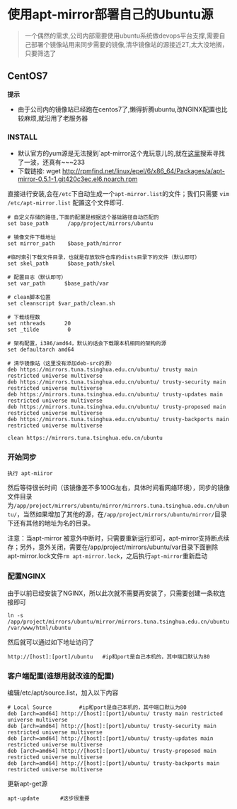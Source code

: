 # 使用apt-mirror部署自己的Ubuntu源 

> 一个偶然的需求,公司内部需要使用ubuntu系统做devops平台支撑,需要自己部署个镜像站用来同步需要的镜像,清华镜像站的源接近2T,太大没地搁，只要筛选了

## CentOS7

**提示**
 
*  由于公司内的镜像站已经跑在centos7了,懒得折腾ubuntu,改NGINX配置也比较麻烦,就沿用了老服务器

### INSTALL

* 默认官方的yum源是无法搜到`apt-mirror这个鬼玩意儿的,就在[这里](http://rpmfind.net/linux/rpm2html/search.php?)搜索寻找了一波，还真有~~~233
* 下载链接: wget http://rpmfind.net/linux/epel/6/x86_64/Packages/a/apt-mirror-0.5.1-1.git420c3ec.el6.noarch.rpm

直接进行安装,会在`/etc`下自动生成一个`apt-mirror.list`的文件；我们只需要 `vim /etc/apt-mirror.list` 配置这个文件即可.

```
# 自定义存储的路径,下面的配置是根据这个基础路径自动匹配的
set base_path      /app/project/mirrors/ubuntu

# 镜像文件下载地址
set mirror_path    $base_path/mirror

#临时索引下载文件目录，也就是存放软件仓库的dists目录下的文件（默认即可）
set skel_path      $base_path/skel

# 配置日志（默认即可）
set var_path      $base_path/var

# clean脚本位置
set cleanscript $var_path/clean.sh

# 下载线程数
set nthreads      20
set _tilde         0

# 架构配置，i386/amd64，默认的话会下载跟本机相同的架构的源
set defaultarch amd64

# 清华镜像站（这里没有添加deb-src的源）
deb https://mirrors.tuna.tsinghua.edu.cn/ubuntu/ trusty main restricted universe multiverse
deb https://mirrors.tuna.tsinghua.edu.cn/ubuntu/ trusty-security main restricted universe multiverse
deb https://mirrors.tuna.tsinghua.edu.cn/ubuntu/ trusty-updates main restricted universe multiverse
deb https://mirrors.tuna.tsinghua.edu.cn/ubuntu/ trusty-proposed main restricted universe multiverse
deb https://mirrors.tuna.tsinghua.edu.cn/ubuntu/ trusty-backports main restricted universe multiverse

clean https://mirrors.tuna.tsinghua.edu.cn/ubuntu

```

### 开始同步

```
执行 apt-miiror
```

然后等待很长时间（该镜像差不多100G左右，具体时间看网络环境），同步的镜像文件目录为`/app/project/mirrors/ubuntu/mirror/mirrors.tuna.tsinghua.edu.cn/ubuntu/`，当然如果增加了其他的源，在`/app/project/mirrors/ubuntu/mirror/`目录下还有其他的地址为名的目录。

注意：当apt-mirror 被意外中断时，只需要重新运行即可，apt-mirror支持断点续存；另外，意外关闭，需要在/app/project/mirrors/ubuntu/var目录下面删除 apt-mirror.lock文件`rm apt-mirror.lock`，之后执行`apt-mirror`重新启动

### 配置NGINX

由于以前已经安装了NGINX，所以此次就不需要再安装了，只需要创建一条软连接即可

```
ln -s /app/project/mirrors/ubuntu/mirror/mirrors.tuna.tsinghua.edu.cn/ubuntu /var/www/html/ubuntu
```

然后就可以通过如下地址访问了

```
http://[host]:[port]/ubuntu   #ip和port是自己本机的，其中端口默认为80
```

### 客户端配置(谁想用就改谁的配置)


编辑/etc/apt/source.list，加入以下内容

```
# Local Source 　　　　 #ip和port是自己本机的，其中端口默认为80
deb [arch=amd64] http://[host]:[port]/ubuntu/ trusty main restricted universe multiverse
deb [arch=amd64] http://[host]:[port]/ubuntu/ trusty-security main restricted universe multiverse
deb [arch=amd64] http://[host]:[port]/ubuntu/ trusty-updates main restricted universe multiverse  
deb [arch=amd64] http://[host]:[port]/ubuntu/ trusty-proposed main restricted universe multiverse
deb [arch=amd64] http://[host]:[port]/ubuntu/ trusty-backports main restricted universe multiverse
```

更新apt-get源

```
apt-update　　　　#这步很重要
```


